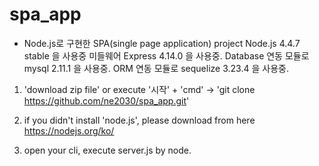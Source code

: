 # spa_app

* Node.js로 구현한 SPA(single page application) project
Node.js 4.4.7 stable 을 사용중
미들웨어 Express 4.14.0 을 사용중.
Database 연동 모듈로 mysql 2.11.1 을 사용중.
ORM 연동 모듈로 sequelize 3.23.4 을 사용중.

1. 'download zip file' or execute '시작' + 'cmd' -> 'git clone https://github.com/ne2030/spa_app.git'

2. if you didn't install 'node.js', please download from here https://nodejs.org/ko/

3. open your cli, execute server.js by node.
